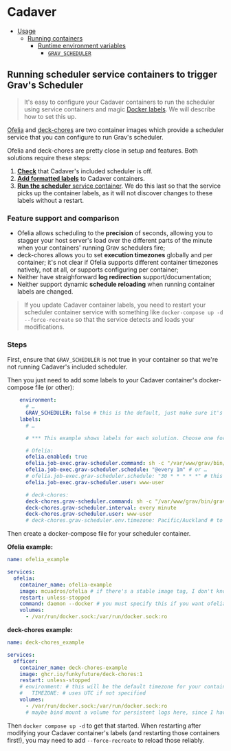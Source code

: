 # Cadaver

* [Usage](../README.md#usage)
  * [Running containers](../README.md#running-containers)
    * [Runtime environment variables](../README.md#runtime-environment-variables)
      * [`GRAV_SCHEDULER`](ENVIRONMENT.md#grav_scheduler)

## Running scheduler service containers to trigger Grav's Scheduler

> It's easy to configure your Cadaver containers to run the scheduler using service containers and magic [Docker labels](https://docs.docker.com/reference/compose-file/services/#labels). We will describe how to set this up.

[Ofelia](https://github.com/mcuadros/ofelia) and [deck-chores](https://github.com/funkyfuture/deck-chores) are two container images which provide a scheduler service that you can configure to run Grav's scheduler.

Ofelia and deck-chores are pretty close in setup and features. Both solutions require these steps:

1. [**Check**](#check) that Cadaver's included scheduler is off.
1. [**Add formatted labels**](#label) to Cadaver containers.
1. [**Run the scheduler** service container](#service). We do this last so that the service picks up the container labels, as it will not discover changes to these labels without a restart.

### Feature support and comparison

* Ofelia allows scheduling to the **precision** of seconds, allowing you to stagger your host server's load over the different parts of the minute when your containers' running Grav schedulers fire;
* deck-chores allows you to set **execution timezones** globally and per container; it's not clear if Ofelia supports different container timezones natively, not at all, or supports configuring per container;
* Neither have straighforward **log redirection** support/documentation;
* Neither support dynamic **schedule reloading** when running container labels are changed.

> If you update Cadaver container labels, you need to restart your scheduler container service with something like `docker-compose up -d --force-recreate` so that the service detects and loads your modifications.

### Steps

<div id="check">

First, ensure that `GRAV_SCHEDULER` is not true in your container so that we're not running Cadaver's included scheduler.

</div>

<div id="label">

Then you just need to add some labels to your Cadaver container's docker-compose file (or other):

```yaml
    environment:
      # …
      GRAV_SCHEDULER: false # this is the default, just make sure it's not set true
    labels:
      # …

      # *** This example shows labels for each solution. Choose one for the solution you are using. Using both sets of labels won't cause issues unless you run both scheduler service containers concurrently.

      # Ofelia:
      ofelia.enabled: true
      ofelia.job-exec.grav-scheduler.command: sh -c "/var/www/grav/bin/grav scheduler 1>> /dev/null 2>&1" # this logs errors to the Ofelia container, yet to figure out how to redirect those to Cadaver containers
      ofelia.job-exec.grav-scheduler.schedule: "@every 1m" # or …
      # ofelia.job-exec.grav-scheduler.schedule: "30 * * * * *" # this schedule runs at 30 seconds past each minute rather than in the first second
      ofelia.job-exec.grav-scheduler.user: www-user

      # deck-chores:
      deck-chores.grav-scheduler.command: sh -c "/var/www/grav/bin/grav scheduler 1>> /dev/null 2>&1" # this logs errors to the deck-chores container, yet to figure out how to redirect those to Cadaver containers
      deck-chores.grav-scheduler.interval: every minute
      deck-chores.grav-scheduler.user: www-user
      # deck-chores.grav-scheduler.env.timezone: Pacific/Auckland # to override the scheduling TIMEZONE of the deck-chores container if necessary
```

</div>

<div id="service">

Then create a docker-compose file for your scheduler container.

**Ofelia example:**

```yaml
name: ofelia_example

services:
  ofelia:
    container_name: ofelia-example
    image: mcuadros/ofelia # if there's a stable image tag, I don't know it
    restart: unless-stopped
    command: daemon --docker # you must specify this if you want ofelia to use your container docker labels (by default it supports an ini file configuration option)
    volumes:
      - /var/run/docker.sock:/var/run/docker.sock:ro
```

**deck-chores example:**

```yaml
name: deck-chores_example

services:
  officer:
    container_name: deck-chores-example
    image: ghcr.io/funkyfuture/deck-chores:1
    restart: unless-stopped
    # environment: # this will be the default timezone for your container jobs
    #   TIMEZONE: # uses UTC if not specified
    volumes:
      - /var/run/docker.sock:/var/run/docker.sock:ro
      # maybe bind mount a volume for persistent logs here, since I haven't been able to redirect these to the calling container yet
```

Then `docker compose up -d` to get that started. When restarting after modifying your Cadaver container's labels (and restarting those containers first!), you may need to add `--force-recreate` to reload those reliably.

</div>
